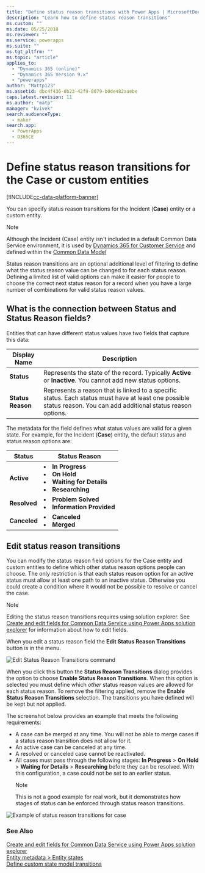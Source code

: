 ```yaml
---
title: "Define status reason transitions with Power Apps | MicrosoftDocs"
description: "Learn how to define status reason transitions"
ms.custom: ""
ms.date: 05/25/2018
ms.reviewer: ""
ms.service: powerapps
ms.suite: ""
ms.tgt_pltfrm: ""
ms.topic: "article"
applies_to: 
  - "Dynamics 365 (online)"
  - "Dynamics 365 Version 9.x"
  - "powerapps"
author: "Mattp123"
ms.assetid: dbc4f436-0b23-42f9-8079-b0de482aaebe
caps.latest.revision: 11
ms.author: "matp"
manager: "kvivek"
search.audienceType: 
  - maker
search.app: 
  - PowerApps
  - D365CE
---
```


# Define status reason transitions for the Case or custom entities

[!INCLUDE[cc-data-platform-banner](../../includes/cc-data-platform-banner.md)]

You can specify status reason transitions for the Incident (**Case**) entity or a custom entity.

> [!NOTE]
> Although the Incident (Case) entity isn't included in a default Common Data Service environment, it is used by [Dynamics 365 for Customer Service](https://dynamics.microsoft.com/customer-service/) and defined within the [Common Data Model](https://github.com/Microsoft/CDM/blob/master/schemaDocuments/core/applicationCommon/foundationCommon/crmCommon/service/Incident.cdm.json)
  
Status reason transitions are an optional additional level of filtering to define what the status reason value can be changed to for each status reason. Defining a limited list of valid options can make it easier for people to choose the correct next status reason for a record when you have a large number of combinations for valid status reason values.  
  
<a name="BKMK_StatusAndStatusReasons"></a>

## What is the connection between Status and Status Reason fields?  

Entities that can have different status values have two fields that capture this data:  
  
|Display Name|Description|  
|------------------|-----------------|  
|**Status**|Represents the state of the record. Typically **Active** or **Inactive**. You cannot add new status options.|  
|**Status Reason**|Represents a reason that is linked to a specific status. Each status must have at least one possible status reason. You can add additional status reason options.|  
  
The metadata for the field defines what status values are valid for a given state. For example, for the Incident (**Case**) entity, the default status and status reason options are:  
  
|Status|Status Reason|  
|------------|-------------------|  
|**Active**|<li>**In Progress**</li><li>**On Hold**</li><li>**Waiting for Details**</li><li>**Researching**</li>| 
|**Resolved**|<li>**Problem Solved**</li><li>**Information Provided**</li>|
|**Canceled**|<li>**Canceled**</li><li>**Merged**</li>|
  
  
<a name="BKMK_EditStatusReasonTransitions"></a>   

## Edit status reason transitions
 
You can modify the status reason field options for the Case entity and custom entities to define which other status reason options people can choose. The only restriction is that each status reason option for an active status must allow at least one path to an inactive status. Otherwise you could create a condition where it would not be possible to resolve or cancel the case.  

> [!NOTE]
> Editing the status reason transitions requires using solution explorer. See [Create and edit fields for Common Data Service using Power Apps solution explorer](create-edit-field-solution-explorer.md) for information about how to edit fields.
  
 When you edit a status reason field the **Edit Status Reason Transitions** button is in the menu. 

![Edit Status Reason Transitions command](media/status-reason-transitions-command.png)

When you click this button the **Status Reason Transitions** dialog provides the option to choose **Enable Status Reason Transitions**. When this option is selected you must define which *other* status reason values are allowed for each status reason. To remove the filtering applied, remove the **Enable Status Reason Transitions** selection. The transitions you have defined will be kept but not applied.  
  
The screenshot below provides an example that meets the following requirements: 
 
- A case can be merged at any time. You will not be able to merge cases if a status reason transition does not allow for it.  
- An active case can be canceled at any time.  
- A resolved or canceled case cannot be reactivated.  
- All cases must pass through the following stages: **In Progress** > **On Hold** > **Waiting for Details** > **Researching** before they can be resolved. With this configuration, a case could not be set to an earlier status.  
  > [!NOTE]
  >  This is not a good example for real work, but it demonstrates how stages of status can be enforced through status reason transitions.  
  
 ![Example of status reason transitions for case](media/status-reason-transitions-example.PNG)  
  
### See Also  

[Create and edit fields for Common Data Service using Power Apps solution explorer](create-edit-field-solution-explorer.md)<br />
[Entity metadata > Entity states](/powerapps/developer/common-data-service/entity-metadata#entity-states)<br />
[Define custom state model transitions](/dynamics365/customer-engagement/developer/define-custom-state-model-transitions)

